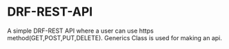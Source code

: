 # DRF-REST-API

A simple DRF-REST API where a user can use https method(GET,POST,PUT,DELETE).
Generics Class is used for making an api. 
